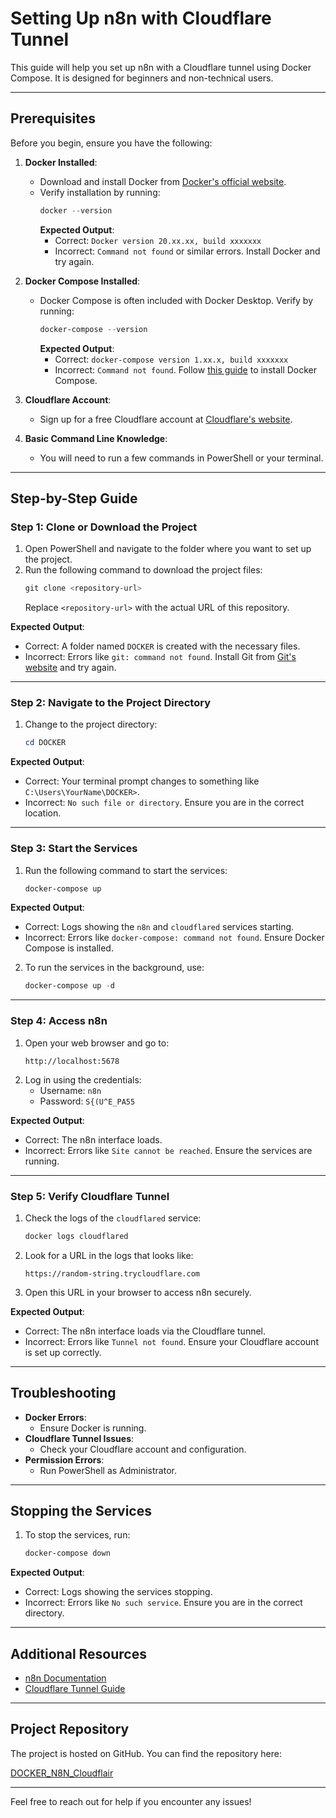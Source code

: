 # Setting Up n8n with Cloudflare Tunnel

This guide will help you set up n8n with a Cloudflare tunnel using Docker Compose. It is designed for beginners and non-technical users.

---

## Prerequisites

Before you begin, ensure you have the following:

1. **Docker Installed**:
   - Download and install Docker from [Docker's official website](https://www.docker.com/).
   - Verify installation by running:
     ```powershell
     docker --version
     ```
     **Expected Output**:
     - Correct: `Docker version 20.xx.xx, build xxxxxxx`
     - Incorrect: `Command not found` or similar errors. Install Docker and try again.

2. **Docker Compose Installed**:
   - Docker Compose is often included with Docker Desktop. Verify by running:
     ```powershell
     docker-compose --version
     ```
     **Expected Output**:
     - Correct: `docker-compose version 1.xx.x, build xxxxxxx`
     - Incorrect: `Command not found`. Follow [this guide](https://docs.docker.com/compose/install/) to install Docker Compose.

3. **Cloudflare Account**:
   - Sign up for a free Cloudflare account at [Cloudflare's website](https://www.cloudflare.com/).

4. **Basic Command Line Knowledge**:
   - You will need to run a few commands in PowerShell or your terminal.

---

## Step-by-Step Guide

### Step 1: Clone or Download the Project

1. Open PowerShell and navigate to the folder where you want to set up the project.
2. Run the following command to download the project files:
   ```powershell
   git clone <repository-url>
   ```
   Replace `<repository-url>` with the actual URL of this repository.

**Expected Output**:
- Correct: A folder named `DOCKER` is created with the necessary files.
- Incorrect: Errors like `git: command not found`. Install Git from [Git's website](https://git-scm.com/) and try again.

---

### Step 2: Navigate to the Project Directory

1. Change to the project directory:
   ```powershell
   cd DOCKER
   ```

**Expected Output**:
- Correct: Your terminal prompt changes to something like `C:\Users\YourName\DOCKER>`.
- Incorrect: `No such file or directory`. Ensure you are in the correct location.

---

### Step 3: Start the Services

1. Run the following command to start the services:
   ```powershell
   docker-compose up
   ```

**Expected Output**:
- Correct: Logs showing the `n8n` and `cloudflared` services starting.
- Incorrect: Errors like `docker-compose: command not found`. Ensure Docker Compose is installed.

2. To run the services in the background, use:
   ```powershell
   docker-compose up -d
   ```

---

### Step 4: Access n8n

1. Open your web browser and go to:
   ```
   http://localhost:5678
   ```
2. Log in using the credentials:
   - Username: `n8n`
   - Password: `S{(U^E_PA55`

**Expected Output**:
- Correct: The n8n interface loads.
- Incorrect: Errors like `Site cannot be reached`. Ensure the services are running.

---

### Step 5: Verify Cloudflare Tunnel

1. Check the logs of the `cloudflared` service:
   ```powershell
   docker logs cloudflared
   ```
2. Look for a URL in the logs that looks like:
   ```
   https://random-string.trycloudflare.com
   ```
3. Open this URL in your browser to access n8n securely.

**Expected Output**:
- Correct: The n8n interface loads via the Cloudflare tunnel.
- Incorrect: Errors like `Tunnel not found`. Ensure your Cloudflare account is set up correctly.

---

## Troubleshooting

- **Docker Errors**:
  - Ensure Docker is running.
- **Cloudflare Tunnel Issues**:
  - Check your Cloudflare account and configuration.
- **Permission Errors**:
  - Run PowerShell as Administrator.

---

## Stopping the Services

1. To stop the services, run:
   ```powershell
   docker-compose down
   ```

**Expected Output**:
- Correct: Logs showing the services stopping.
- Incorrect: Errors like `No such service`. Ensure you are in the correct directory.

---

## Additional Resources

- [n8n Documentation](https://docs.n8n.io/)
- [Cloudflare Tunnel Guide](https://developers.cloudflare.com/cloudflare-one/connections/connect-apps/)

---

## Project Repository

The project is hosted on GitHub. You can find the repository here:

[DOCKER_N8N_Cloudflair](https://github.com/johermohit/DOCKER_N8N_Cloudflair)

---

Feel free to reach out for help if you encounter any issues!
